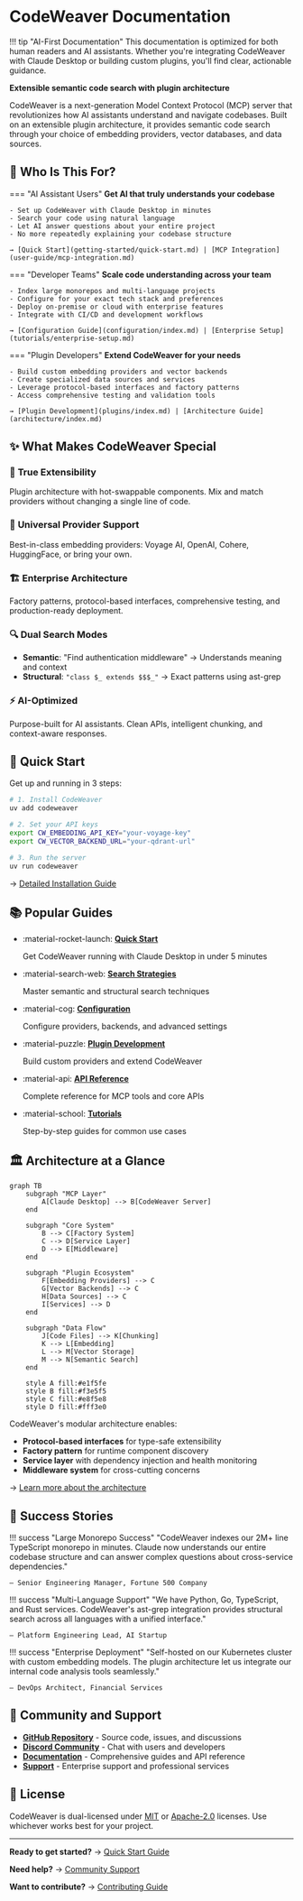 <!--
SPDX-FileCopyrightText: 2025 Knitli Inc.

SPDX-License-Identifier: MIT OR Apache-2.0
-->

# CodeWeaver Documentation

!!! tip "AI-First Documentation"
    This documentation is optimized for both human readers and AI assistants. Whether you're integrating CodeWeaver with Claude Desktop or building custom plugins, you'll find clear, actionable guidance.

**Extensible semantic code search with plugin architecture**

CodeWeaver is a next-generation Model Context Protocol (MCP) server that revolutionizes how AI assistants understand and navigate codebases. Built on an extensible plugin architecture, it provides semantic code search through your choice of embedding providers, vector databases, and data sources.

## 🎯 Who Is This For?

=== "AI Assistant Users"
    **Get AI that truly understands your codebase**

    - Set up CodeWeaver with Claude Desktop in minutes
    - Search your code using natural language
    - Let AI answer questions about your entire project
    - No more repeatedly explaining your codebase structure

    → [Quick Start](getting-started/quick-start.md) | [MCP Integration](user-guide/mcp-integration.md)

=== "Developer Teams"
    **Scale code understanding across your team**

    - Index large monorepos and multi-language projects
    - Configure for your exact tech stack and preferences
    - Deploy on-premise or cloud with enterprise features
    - Integrate with CI/CD and development workflows

    → [Configuration Guide](configuration/index.md) | [Enterprise Setup](tutorials/enterprise-setup.md)

=== "Plugin Developers"
    **Extend CodeWeaver for your needs**

    - Build custom embedding providers and vector backends
    - Create specialized data sources and services
    - Leverage protocol-based interfaces and factory patterns
    - Access comprehensive testing and validation tools

    → [Plugin Development](plugins/index.md) | [Architecture Guide](architecture/index.md)

## ✨ What Makes CodeWeaver Special

### 🔌 **True Extensibility**
Plugin architecture with hot-swappable components. Mix and match providers without changing a single line of code.

### 🧠 **Universal Provider Support**
Best-in-class embedding providers: Voyage AI, OpenAI, Cohere, HuggingFace, or bring your own.

### 🏗️ **Enterprise Architecture**
Factory patterns, protocol-based interfaces, comprehensive testing, and production-ready deployment.

### 🔍 **Dual Search Modes**
- **Semantic**: "Find authentication middleware" → Understands meaning and context
- **Structural**: `"class $_ extends $$$_"` → Exact patterns using ast-grep

### ⚡ **AI-Optimized**
Purpose-built for AI assistants. Clean APIs, intelligent chunking, and context-aware responses.

## 🚀 Quick Start

Get up and running in 3 steps:

```bash
# 1. Install CodeWeaver
uv add codeweaver

# 2. Set your API keys
export CW_EMBEDDING_API_KEY="your-voyage-key"
export CW_VECTOR_BACKEND_URL="your-qdrant-url"

# 3. Run the server
uv run codeweaver
```

→ [Detailed Installation Guide](getting-started/installation.md)

## 📚 Popular Guides

<div class="grid cards" markdown>

-   :material-rocket-launch: **[Quick Start](getting-started/quick-start.md)**

    Get CodeWeaver running with Claude Desktop in under 5 minutes

-   :material-search-web: **[Search Strategies](user-guide/search-strategies.md)**

    Master semantic and structural search techniques

-   :material-cog: **[Configuration](configuration/config-file.md)**

    Configure providers, backends, and advanced settings

-   :material-puzzle: **[Plugin Development](plugins/getting-started.md)**

    Build custom providers and extend CodeWeaver

-   :material-api: **[API Reference](api/index.md)**

    Complete reference for MCP tools and core APIs

-   :material-school: **[Tutorials](tutorials/index.md)**

    Step-by-step guides for common use cases

</div>

## 🏛️ Architecture at a Glance

```mermaid
graph TB
    subgraph "MCP Layer"
        A[Claude Desktop] --> B[CodeWeaver Server]
    end

    subgraph "Core System"
        B --> C[Factory System]
        C --> D[Service Layer]
        D --> E[Middleware]
    end

    subgraph "Plugin Ecosystem"
        F[Embedding Providers] --> C
        G[Vector Backends] --> C
        H[Data Sources] --> C
        I[Services] --> D
    end

    subgraph "Data Flow"
        J[Code Files] --> K[Chunking]
        K --> L[Embedding]
        L --> M[Vector Storage]
        M --> N[Semantic Search]
    end

    style A fill:#e1f5fe
    style B fill:#f3e5f5
    style C fill:#e8f5e8
    style D fill:#fff3e0
```

CodeWeaver's modular architecture enables:

- **Protocol-based interfaces** for type-safe extensibility
- **Factory pattern** for runtime component discovery
- **Service layer** with dependency injection and health monitoring
- **Middleware system** for cross-cutting concerns

→ [Learn more about the architecture](architecture/index.md)

## 🌟 Success Stories

!!! success "Large Monorepo Success"
    "CodeWeaver indexes our 2M+ line TypeScript monorepo in minutes. Claude now understands our entire codebase structure and can answer complex questions about cross-service dependencies."

    — Senior Engineering Manager, Fortune 500 Company

!!! success "Multi-Language Support"
    "We have Python, Go, TypeScript, and Rust services. CodeWeaver's ast-grep integration provides structural search across all languages with a unified interface."

    — Platform Engineering Lead, AI Startup

!!! success "Enterprise Deployment"
    "Self-hosted on our Kubernetes cluster with custom embedding models. The plugin architecture let us integrate our internal code analysis tools seamlessly."

    — DevOps Architect, Financial Services

## 🤝 Community and Support

- **[GitHub Repository](https://github.com/knitli/codeweaver-mcp)** - Source code, issues, and discussions
- **[Discord Community](https://discord.gg/codeweaver)** - Chat with users and developers
- **[Documentation](https://docs.codeweaver.dev)** - Comprehensive guides and API reference
- **[Support](community/support.md)** - Enterprise support and professional services

## 📄 License

CodeWeaver is dual-licensed under [MIT](https://opensource.org/licenses/MIT) or [Apache-2.0](https://opensource.org/licenses/Apache-2.0) licenses. Use whichever works best for your project.

---

**Ready to get started?** → [Quick Start Guide](getting-started/quick-start.md)

**Need help?** → [Community Support](community/support.md)

**Want to contribute?** → [Contributing Guide](community/contributing.md)
